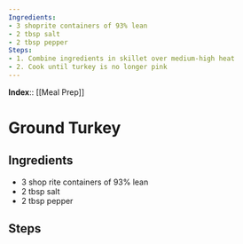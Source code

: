 ```yaml
---
Ingredients: 
- 3 shoprite containers of 93% lean
- 2 tbsp salt
- 2 tbsp pepper
Steps:
- 1. Combine ingredients in skillet over medium-high heat
- 2. Cook until turkey is no longer pink
---
```

**Index**:: [[Meal Prep]]

# Ground Turkey
## Ingredients
- 3 shop rite containers of 93% lean
- 2 tbsp salt
- 2 tbsp pepper

## Steps
